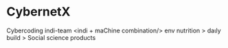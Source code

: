 # CybernetX
Cybercoding   indi-team  &lt;indi  +  maChine combination/> env nutrition > daιly build > Social science products
